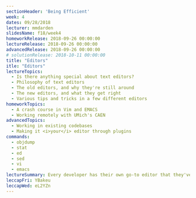 ```yaml
---
sectionHeader: 'Being Efficient'
week: 4
dates: 09/28/2018
lecturer: mmdarden
slidesName: f18/week4
homeworkRelease: 2018-09-26 00:00:00
lectureRelease: 2018-09-26 00:00:00
advancedRelease: 2018-09-26 00:00:00
# solutionRelease: 2018-10-11 00:00:00
title: "Editors"
itle: "Editors"
lectureTopics:
  - Is there anything special about text editors?
  - Philosophy of text editors
  - The old editors, and why they're still around
  - The new editors, and what they get right
  - Various tips and tricks in a few different editors
homeworkTopics:
  - A crash course in Vim and EMACS
  - Working remotely with UMich's CAEN
advancedTopics:
  - Working in existing codebases
  - Making it <i>your</i> editor through plugins
commands:
  - objdump
  - stat
  - ed
  - sed
  - vi
  - emacs
lectureSummary: Every developer has their own go-to editor that they've configured and are familiar with (try talking to each of the staff - it may cause quite a debate). It doesn't necessarily matter what you use as long as you're comfortable with it, though it is definitely beneficial to know <i>at least</i> one Terminal-Based Text Editor.
leccapFri: YBakeu
leccapWed: eL2YZn
---
```

